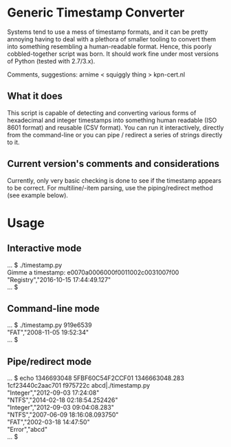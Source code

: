 # Generic Timestamp Converter

Systems tend to use a mess of timestamp formats, and it can be pretty annoying having to deal with
a plethora of smaller tooling to convert them into something resembling a human-readable format.
Hence, this poorly cobbled-together script was born. It should work fine under most versions of
Python (tested with 2.7/3.x).

Comments, suggestions: arnime < squiggly thing > kpn-cert.nl

## What it does

This script is capable of detecting and converting various forms of hexadecimal and integer
timestamps into something human readable (ISO 8601 format) and reusable (CSV format). You can run
it interactively, directly from the command-line or you can pipe / redirect a series of strings
directly to it.

## Current version's comments and considerations

Currently, only very basic checking is done to see if the timestamp appears to be correct.
For multiline/-item parsing, use the piping/redirect method (see example below).

# Usage

## Interactive mode

... $ ./timestamp.py  
Gimme a timestamp: e0070a0006000f0011002c0031007f00  
"Registry","2016-10-15 17:44:49.127"  
... $

## Command-line mode

... $ ./timestamp.py 919e6539  
"FAT","2008-11-05 19:52:34"  
... $

## Pipe/redirect mode

... $ echo 1346693048 5FBF60C54F2CCF01 1346663048.283 1cf23440c2aac701 f975722c abcd|./timestamp.py  
"Integer","2012-09-03 17:24:08"  
"NTFS","2014-02-18 02:18:54.252426"  
"Integer","2012-09-03 09:04:08.283"  
"NTFS","2007-06-09 18:16:08.093750"  
"FAT","2002-03-18 14:47:50"  
"Error","abcd"  
... $
